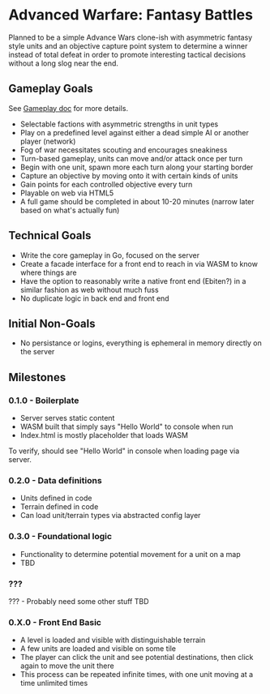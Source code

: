 # Advanced Warfare: Fantasy Battles

Planned to be a simple Advance Wars clone-ish with asymmetric fantasy style units
and an objective capture point system to determine a winner instead of total defeat
in order to promote interesting tactical decisions without a long slog near the end.

## Gameplay Goals

See [Gameplay doc](docs/Gameplay.md) for more details.

* Selectable factions with asymmetric strengths in unit types
* Play on a predefined level against either a dead simple AI or another player (network)
* Fog of war necessitates scouting and encourages sneakiness
* Turn-based gameplay, units can move and/or attack once per turn
* Begin with one unit, spawn more each turn along your starting border
* Capture an objective by moving onto it with certain kinds of units
* Gain points for each controlled objective every turn
* Playable on web via HTML5
* A full game should be completed in about 10-20 minutes (narrow later based on what's actually fun)

## Technical Goals

* Write the core gameplay in Go, focused on the server
* Create a facade interface for a front end to reach in via WASM to know where things are
* Have the option to reasonably write a native front end (Ebiten?) in a similar fashion as web without much fuss
* No duplicate logic in back end and front end

## Initial Non-Goals

* No persistance or logins, everything is ephemeral in memory directly on the server

## Milestones

### 0.1.0 - Boilerplate

* Server serves static content
* WASM built that simply says "Hello World" to console when run
* Index.html is mostly placeholder that loads WASM

To verify, should see "Hello World" in console when loading page via server.

### 0.2.0 - Data definitions

* Units defined in code
* Terrain defined in code
* Can load unit/terrain types via abstracted config layer

### 0.3.0 - Foundational logic

* Functionality to determine potential movement for a unit on a map
* TBD

### ???

??? - Probably need some other stuff TBD

### 0.X.0 - Front End Basic

* A level is loaded and visible with distinguishable terrain
* A few units are loaded and visible on some tile
* The player can click the unit and see potential destinations, then click again to move the unit there
* This process can be repeated infinite times, with one unit moving at a time unlimited times
